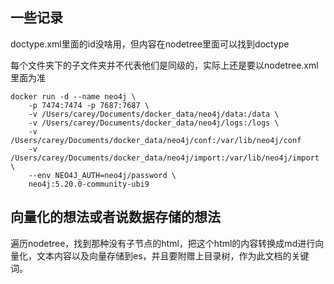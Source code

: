 ## 一些记录

doctype.xml里面的id没啥用，但内容在nodetree里面可以找到doctype

每个文件夹下的子文件夹并不代表他们是同级的，实际上还是要以nodetree.xml里面为准

``` shell
docker run -d --name neo4j \  
	-p 7474:7474 -p 7687:7687 \  
	-v /Users/carey/Documents/docker_data/neo4j/data:/data \  
	-v /Users/carey/Documents/docker_data/neo4j/logs:/logs \  
	-v /Users/carey/Documents/docker_data/neo4j/conf:/var/lib/neo4j/conf   
	-v /Users/carey/Documents/docker_data/neo4j/import:/var/lib/neo4j/import \  
	--env NEO4J_AUTH=neo4j/password \  
	neo4j:5.20.0-community-ubi9 
```


## 向量化的想法或者说数据存储的想法
遍历nodetree，找到那种没有子节点的html，把这个html的内容转换成md进行向量化，文本内容以及向量存储到es，并且要附赠上目录树，作为此文档的关键词。